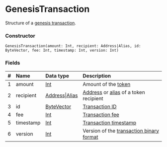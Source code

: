 # GenesisTransaction

Structure of a [genesis transaction](/blockchain/transaction-type/genesis-transaction.md).

### Constructor

``` ride
GenesisTransaction(amount: Int, recipient: Address|Alias, id: ByteVector, fee: Int, timestamp: Int, version: Int)
```

### Fields

| # | Name | Data type | Description |
| :--- | :--- | :--- | :--- |
| 1 | amount | [Int](/ride/data-types/int.md) | Amount of the [token](/blockchain/token.md) |
| 2 | recipient | [Address](/ride/structures/common-structures/address.md)&#124;[Alias](/ride/structures/common-structures/alias.md) | [Address](/blockchain/address.md) or [alias](/blockchain/alias.md) of a token recipient |
| 3 | id | [ByteVector](/ride/data-types/byte-vector.md) | [Transaction ID](/blockchain/transaction/transaction-id.md) |
| 4 | fee | [Int](/ride/data-types/int.md) | [Transaction fee](/blockchain/transaction-fee.md) |
| 5 | timestamp | [Int](/ride/data-types/int.md) | [Transaction timestamp](/blockchain/transaction/transaction-timestamp.md) |
| 6 | version | [Int](/ride/data-types/int.md) | Version of the [transaction binary format](/blockchain/binary-format/transaction-binary-format.md) |
